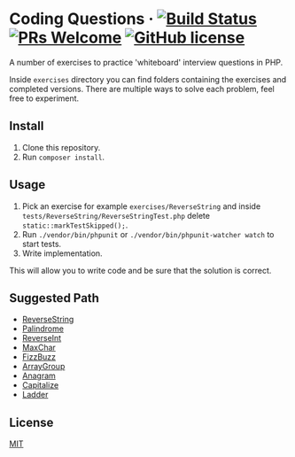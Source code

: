 # Coding Questions · [![Build Status](https://travis-ci.com/azdanov/questions.svg?branch=master)](https://travis-ci.com/azdanov/questions) [![PRs Welcome](https://img.shields.io/badge/PRs-welcome-blue.svg)](http://makeapullrequest.com) [![GitHub license](https://img.shields.io/badge/license-MIT-blue.svg)](https://github.com/azdanov/questions/blob/master/LICENSE)

A number of exercises to practice 'whiteboard' interview questions in PHP.

Inside `exercises` directory you can find folders containing the exercises and completed versions.
There are multiple ways to solve each problem, feel free to experiment.

## Install

1. Clone this repository.
2. Run `composer install`.

## Usage

1. Pick an exercise for example `exercises/ReverseString` and inside `tests/ReverseString/ReverseStringTest.php` delete `static::markTestSkipped();`.
2. Run `./vendor/bin/phpunit` or `./vendor/bin/phpunit-watcher watch` to start tests.
3. Write implementation.

This will allow you to write code and be sure that the solution is correct.

## Suggested Path

* [ReverseString](./exercises/ReverseString/ReverseString.php)
* [Palindrome](./exercises/Palindrome/Palindrome.php)
* [ReverseInt](./exercises/ReverseInt/ReverseInt.php)
* [MaxChar](./exercises/MaxChar/MaxChar.php)
* [FizzBuzz](./exercises/FizzBuzz/FizzBuzz.php)
* [ArrayGroup](./exercises/ArrayGroup/ArrayGroup.php)
* [Anagram](./exercises/Anagram/Anagram.php)
* [Capitalize](./exercises/Capitalize/Capitalize.php)
* [Ladder](./exercises/Ladder/Ladder.php)

## License

[MIT](./LICENSE)